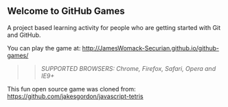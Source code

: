 ## Welcome to GitHub Games

A project based learning activity for people who are getting started with Git and GitHub.

You can play the game at: http://JamesWomack-Securian.github.io/github-games/

>> _*SUPPORTED BROWSERS*: Chrome, Firefox, Safari, Opera and IE9+_

This fun open source game was cloned from: https://github.com/jakesgordon/javascript-tetris




